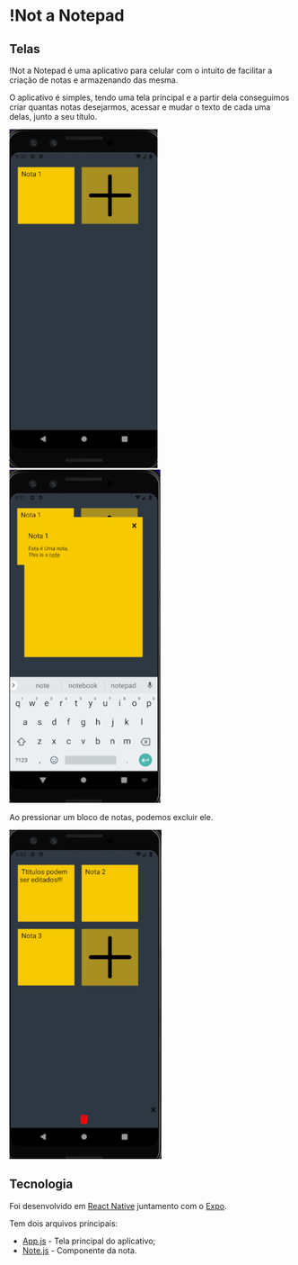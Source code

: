 # !Not a Notepad

## Telas
!Not a Notepad é uma aplicativo para celular com o intuito de facilitar a criação de notas e armazenando das mesma.

O aplicativo é simples, tendo uma tela principal e a partir dela conseguimos criar quantas notas desejarmos, acessar e mudar o texto de cada uma delas, junto a seu título.

![Tela inicial](assets/principal.png)
![Bloco de nota](assets/textarea.png)

Ao pressionar um bloco de notas, podemos excluir ele.

![Tela de remoção](assets/remove.png)

## Tecnologia
Foi desenvolvido em [React Native](https://reactnative.dev/) juntamento com o [Expo](https://expo.dev/).

Tem dois arquivos principais:
  - [App.js](https://github.com/ArthurTerozendi/notepads/blob/main/App.js) - Tela principal do aplicativo;
  - [Note.js](https://github.com/ArthurTerozendi/notepads/blob/main/components/note.js) - Componente da nota.
